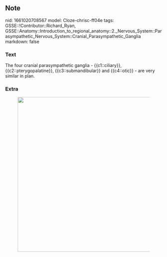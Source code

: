 ## Note
nid: 1661020708567
model: Cloze-chrisc-ff04e
tags: GSSE::!Contributor::Richard_Ryan, GSSE::Anatomy::Introduction_to_regional_anatomy::2._Nervous_System::Parasympathetic_Nervous_System::Cranial_Parasympathetic_Ganglia
markdown: false

### Text
<div class="toggle">
  The four cranial parasympathetic ganglia - {{c1::ciliary}},
  {{c2::pterygopalatine}}, {{c3::submandibular}} and {{c4::otic}} -
  are very similar in plan.
</div>

### Extra
<figure id="551b7727-a4d4-49f3-9da5-491d52572d89" class="image">
  <a href= 
  "Cranial%20Parasympathetic%20Ganglia%20551b7727a4d449f39da5491d52572d89/Untitled.png">
  <img style="width:495px" src= 
  "0842a337126dbfbade1d73bc9e6e7d3e74b875a3.png"></a>
</figure>
